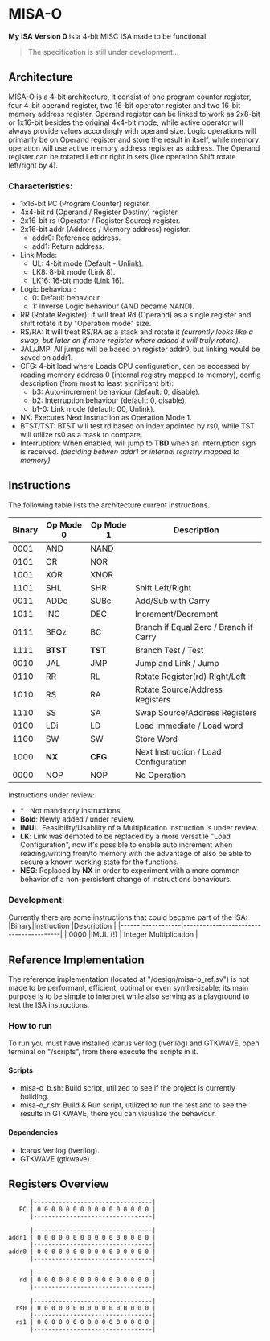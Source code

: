# MISA-O
**My ISA Version 0** is a 4-bit MISC ISA made to be functional.
>The specification is still under development...

## Architecture
MISA-O is a 4-bit architecture, it consist of one program counter register, four 4-bit operand register, two 16-bit operator register and two 16-bit memory address register. Operand register can be linked to work as 2x8-bit or 1x16-bit besides the original 4x4-bit mode, while active operator will always provide values accordingly with operand size. Logic operations will primarily be on Operand register and store the result in itself, while memory operation will use active memory address register as address. The Operand register can be rotated Left or right in sets (like operation Shift rotate left/right by 4).

### Characteristics:
- 1x16-bit PC (Program Counter) register.
- 4x4-bit rd (Operand / Register Destiny) register.
- 2x16-bit rs (Operator / Register Source) register.
- 2x16-bit addr (Address / Memory address) register.
  - addr0: Reference address.
  - add1: Return address.
- Link Mode:
  - UL: 4-bit mode (Default - Unlink).
  - LK8: 8-bit mode (Link 8).
  - LK16: 16-bit mode (Link 16).
- Logic behaviour:
  - 0: Default behaviour.
  - 1: Inverse Logic behaviour (AND became NAND).
- RR (Rotate Register): It will treat Rd (Operand) as a single register and shift rotate it by "Operation mode" size.
- RS/RA: It will treat RS/RA as a stack and rotate it *(currently looks like a swap, but later on if more register where added it will truly rotate)*.
- JAL/JMP: All jumps will be based on register addr0, but linking would be saved on addr1.
- CFG: 4-bit load where Loads CPU configuration, can be accessed by reading memory address 0 (internal registry mapped to memory), config description (from most to least significant bit):
  - b3: Auto-increment behaviour (default: 0, disable).
  - b2: Interruption behaviour (default: 0, disable).
  - b1-0: Link mode (default: 00, Unlink).
- NX: Executes Next Instruction as Operation Mode 1.
- BTST/TST: BTST will test rd based on index apointed by rs0, while TST will utilize rs0 as a mask to compare.
- Interruption: When enabled, will jump to **TBD** when an Interruption sign is received. *(deciding betwen addr1 or internal registry mapped to memory)*

## Instructions
The following table lists the architecture current instructions.

|Binary|Op Mode 0   |Op Mode 1   |Description                             |
|------|------------|------------|----------------------------------------|
| 0001 |AND         |NAND        |                                        |
| 0101 |OR          |NOR         |                                        |
| 1001 |XOR         |XNOR        |                                        |
| 1101 |SHL         |SHR         | Shift Left/Right                       |
| 0011 |ADDc        |SUBc        | Add/Sub with Carry                     |
| 1011 |INC         |DEC         | Increment/Decrement                    |
| 0111 |BEQz        |BC          | Branch if Equal Zero / Branch if Carry |
| 1111 |**BTST**    |**TST**     | Branch Test / Test                     |
| 0010 |JAL         |JMP         | Jump and Link / Jump                   |
| 0110 |RR          |RL          | Rotate Register(rd) Right/Left         |
| 1010 |RS          |RA          | Rotate Source/Address Registers        |
| 1110 |SS          |SA          | Swap Source/Address Registers          |
| 0100 |LDi         |LD          | Load Immediate / Load word             |
| 1100 |SW          |SW          | Store Word                             |
| 1000 |**NX**      |**CFG**     | Next Instruction / Load Configuration  |
| 0000 |NOP         |NOP         | No Operation                           |

Instructions under review:
- \* : Not mandatory instructions.
- **Bold**: Newly added / under review.
- **IMUL**: Feasibility/Usability of a Multiplication instruction is under review.
- **LK**: Link was demoted to be replaced by a more versatile "Load Configuration", now it's possible to enable auto increment when reading/writing from/to memory with the advantage of also be able to secure a known working state for the functions.
- **NEG**: Replaced by **NX** in order to experiment with a more common behavior of a non-persistent change of instructions behaviours.

### Development:
Currently there are some instructions that could became part of the ISA:
|Binary|Instruction |Description                             |
|------|------------|----------------------------------------|
| 0000 |IMUL (!)    | Integer Multiplication                 |

## Reference Implementation
The reference implementation (located at "/design/misa-o_ref.sv") is not made to be performant, efficient, optimal or even synthesizable; its main purpose is to be simple to interpret while also serving as a playground to test the ISA instructions.

### How to run
To run you must have installed icarus verilog (iverilog) and GTKWAVE, open terminal on "/scripts", from there execute the scripts in it.

#### Scripts
- misa-o_b.sh: Build script, utilized to see if the project is currently building.
- misa-o_r.sh: Build & Run script, utilized to run the test and to see the results in GTKWAVE, there you can visualize the behaviour.

#### Dependencies
- Icarus Verilog (iverilog).
- GTKWAVE (gtkwave).

## Registers Overview

          |---------------------------------| 
       PC | 0 0 0 0 0 0 0 0 0 0 0 0 0 0 0 0 | 
          |---------------------------------| 

          |---------------------------------| 
    addr1 | 0 0 0 0 0 0 0 0 0 0 0 0 0 0 0 0 | 
          |---------------------------------| 
    addr0 | 0 0 0 0 0 0 0 0 0 0 0 0 0 0 0 0 | 
          |---------------------------------| 

          |---------------------------------| 
       rd | 0 0 0 0 0 0 0 0 0 0 0 0 0 0 0 0 | 
          |---------------------------------|

          |---------------------------------|
      rs0 | 0 0 0 0 0 0 0 0 0 0 0 0 0 0 0 0 |
          |---------------------------------|
      rs1 | 0 0 0 0 0 0 0 0 0 0 0 0 0 0 0 0 |
          |---------------------------------| 
